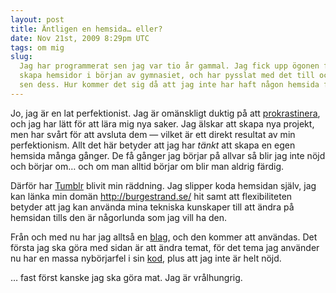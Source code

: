 ```yaml
---
layout: post
title: Äntligen en hemsida… eller?
date: Nov 21st, 2009 8:29pm UTC
tags: om mig
slug:
  Jag har programmerat sen jag var tio år gammal. Jag fick upp ögonen för att
  skapa hemsidor i början av gymnasiet, och har pysslat med det till och från
  sen dess. Hur kommer det sig då att jag inte har haft någon hemsida förrän nu?
---
```


Jo, jag är en lat perfektionist. Jag är omänskligt duktig på att [prokrastinera](http://sv.wiktionary.org/wiki/prokrastinera), och jag har lätt för att lära mig nya saker. Jag älskar att skapa nya projekt, men har svårt för att avsluta dem — vilket är ett direkt resultat av min perfektionism. Allt det här betyder att jag har *tänkt* att skapa en egen hemsida många gånger. De få gånger jag börjar på allvar så blir jag inte nöjd och börjar om… och om man alltid börjar om blir man aldrig färdig.

Därför har [Tumblr](http://www.tumblr.com/) blivit min räddning. Jag slipper koda hemsidan själv, jag kan länka min domän <http://burgestrand.se/> hit samt att flexibiliteten betyder att jag kan använda mina tekniska kunskaper till att ändra på hemsidan tills den är någorlunda som jag vill ha den.

Från och med nu har jag alltså en [blag](http://xkcd.com/148/), och den kommer att användas. Det första jag ska göra med sidan är att ändra temat, för det tema jag använder nu har en massa nybörjarfel i sin [kod](http://sv.wikipedia.org/wiki/K%C3%A4llkod), plus att jag inte är helt nöjd.

… fast först kanske jag ska göra mat. Jag är vrålhungrig.